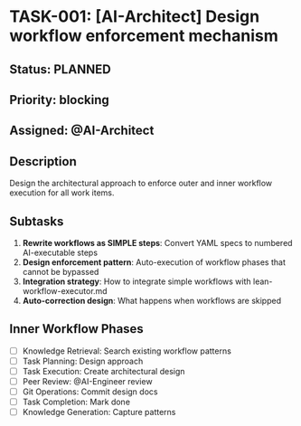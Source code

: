 # TASK-001: [AI-Architect] Design workflow enforcement mechanism

## Status: PLANNED
## Priority: blocking
## Assigned: @AI-Architect

## Description
Design the architectural approach to enforce outer and inner workflow execution for all work items.

## Subtasks
1. **Rewrite workflows as SIMPLE steps**: Convert YAML specs to numbered AI-executable steps
2. **Design enforcement pattern**: Auto-execution of workflow phases that cannot be bypassed
3. **Integration strategy**: How to integrate simple workflows with lean-workflow-executor.md
4. **Auto-correction design**: What happens when workflows are skipped

## Inner Workflow Phases
- [ ] Knowledge Retrieval: Search existing workflow patterns
- [ ] Task Planning: Design approach 
- [ ] Task Execution: Create architectural design
- [ ] Peer Review: @AI-Engineer review
- [ ] Git Operations: Commit design docs
- [ ] Task Completion: Mark done
- [ ] Knowledge Generation: Capture patterns